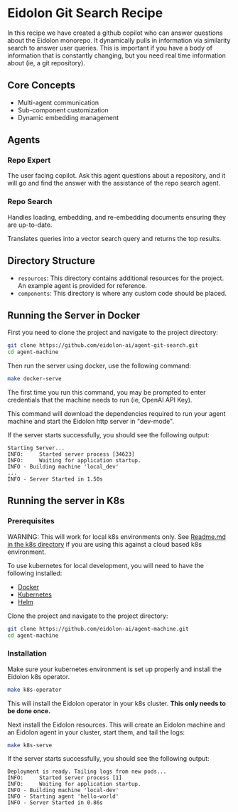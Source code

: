 # Eidolon Git Search Recipe

In this recipe we have created a github copilot who can answer questions about the Eidolon monorepo. It dynamically pulls in information via similarity search to answer user queries.
This is important if you have a body of information that is constantly changing, but you need real time information about (ie, a git repository).

## Core Concepts
* Multi-agent communication
* Sub-component customization
* Dynamic embedding management

## Agents
### Repo Expert
The user facing copilot. Ask this agent questions about a repository, and it will go and find the answer with the 
assistance of the repo search agent.

### Repo Search
Handles loading, embedding, and re-embedding documents ensuring they are up-to-date.

Translates queries into a vector search query and returns the top results.

## Directory Structure

- `resources`: This directory contains additional resources for the project. An example agent is provided for reference.
- `components`: This directory is where any custom code should be placed.

## Running the Server in Docker

First you need to clone the project and navigate to the project directory:

```bash
git clone https://github.com/eidolon-ai/agent-git-search.git
cd agent-machine
```

Then run the server using docker, use the following command:

```bash
make docker-serve
```

The first time you run this command, you may be prompted to enter credentials that the machine needs 
to run (ie, OpenAI API Key).

This command will download the dependencies required to run your agent machine and start the Eidolon http server in 
"dev-mode".

If the server starts successfully, you should see the following output:
```
Starting Server...
INFO:     Started server process [34623]
INFO:     Waiting for application startup.
INFO - Building machine 'local_dev'
...
INFO - Server Started in 1.50s
```

## Running the server in K8s

### Prerequisites

WARNING: This will work for local k8s environments only. See [Readme.md in the k8s directory](./k8s/Readme.md) if you are using this against a cloud based k8s environment.

To use kubernetes for local development, you will need to have the following installed:
* [Docker](https://docs.docker.com/get-docker/)
* [Kubernetes](https://kubernetes.io/docs/tasks/tools/)
* [Helm](https://helm.sh/docs/intro/install/)

Clone the project and navigate to the project directory:

```bash
git clone https://github.com/eidolon-ai/agent-machine.git
cd agent-machine
```

### Installation

Make sure your kubernetes environment is set up properly and install the Eidolon k8s operator.

```bash
make k8s-operator
```

This will install the Eidolon operator in your k8s cluster. **This only needs to be done once.**

Next install the Eidolon resources. This will create an Eidolon machine and an Eidolon agent in your cluster, start them, and tail the logs:

```bash
make k8s-serve
```

If the server starts successfully, you should see the following output:
```
Deployment is ready. Tailing logs from new pods...
INFO:     Started server process [1]
INFO:     Waiting for application startup.
INFO - Building machine 'local-dev'
INFO - Starting agent 'hello-world'
INFO - Server Started in 0.86s
```
